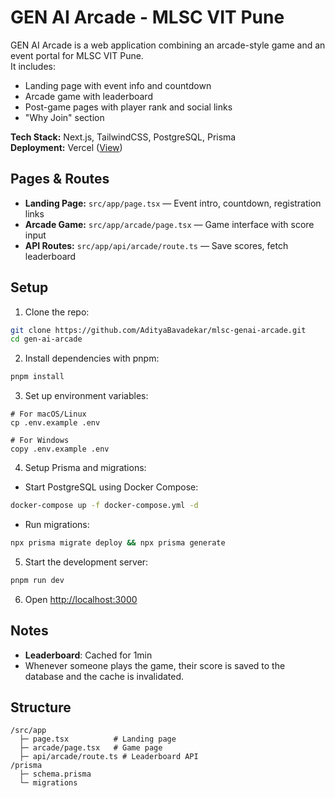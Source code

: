 # GEN AI Arcade - MLSC VIT Pune

GEN AI Arcade is a web application combining an arcade-style game and an event portal for MLSC VIT Pune.  
It includes:

- Landing page with event info and countdown  
- Arcade game with leaderboard  
- Post-game pages with player rank and social links  
- "Why Join" section

**Tech Stack:** Next.js, TailwindCSS, PostgreSQL, Prisma  
**Deployment:** Vercel ([View](https://mlsc-genaiarcade.vercel.app/))

## Pages & Routes

- **Landing Page:** `src/app/page.tsx` — Event intro, countdown, registration links  
- **Arcade Game:** `src/app/arcade/page.tsx` — Game interface with score input  
- **API Routes:** `src/app/api/arcade/route.ts` — Save scores, fetch leaderboard  

## Setup

1. Clone the repo:

```bash
git clone https://github.com/AdityaBavadekar/mlsc-genai-arcade.git
cd gen-ai-arcade
````

2. Install dependencies with pnpm:

```bash
pnpm install
```

3. Set up environment variables:

```
# For macOS/Linux
cp .env.example .env

# For Windows
copy .env.example .env
```

4. Setup Prisma and migrations:

- Start PostgreSQL using Docker Compose:
```bash
docker-compose up -f docker-compose.yml -d
```

- Run migrations:

```bash
npx prisma migrate deploy && npx prisma generate
```

5. Start the development server:

```bash
pnpm run dev
```

6. Open [http://localhost:3000](http://localhost:3000)

## Notes

* **Leaderboard**: Cached for 1min
* Whenever someone plays the game, their score is saved to the database and the cache is invalidated.

## Structure

```
/src/app
  ├─ page.tsx          # Landing page
  ├─ arcade/page.tsx   # Game page
  ├─ api/arcade/route.ts # Leaderboard API
/prisma
  ├─ schema.prisma
  └─ migrations
```

